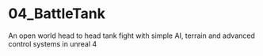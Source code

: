 # 04_BattleTank
An open world head to head tank fight with simple AI, terrain and advanced control systems in unreal 4
